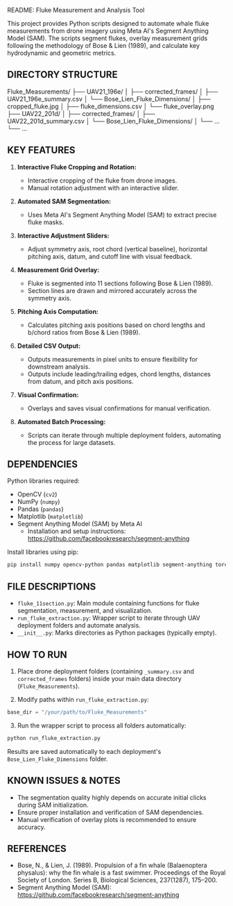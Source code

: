 README: Fluke Measurement and Analysis Tool

This project provides Python scripts designed to automate whale fluke measurements from drone imagery using Meta AI's Segment Anything Model (SAM). The scripts segment flukes, overlay measurement grids following the methodology of Bose & Lien (1989), and calculate key hydrodynamic and geometric metrics.


DIRECTORY STRUCTURE
-------------------

Fluke_Measurements/
├── UAV21_196e/
│   ├── corrected_frames/
│   ├── UAV21_196e_summary.csv
│   └── Bose_Lien_Fluke_Dimensions/
│       ├── cropped_fluke.jpg
│       ├── fluke_dimensions.csv
│       └── fluke_overlay.png
├── UAV22_201d/
│   ├── corrected_frames/
│   ├── UAV22_201d_summary.csv
│   └── Bose_Lien_Fluke_Dimensions/
│       └── ...
└── ...


KEY FEATURES
------------

1. **Interactive Fluke Cropping and Rotation:**
   - Interactive cropping of the fluke from drone images.
   - Manual rotation adjustment with an interactive slider.

2. **Automated SAM Segmentation:**
   - Uses Meta AI's Segment Anything Model (SAM) to extract precise fluke masks.

3. **Interactive Adjustment Sliders:**
   - Adjust symmetry axis, root chord (vertical baseline), horizontal pitching axis, datum, and cutoff line with visual feedback.

4. **Measurement Grid Overlay:**
   - Fluke is segmented into 11 sections following Bose & Lien (1989).
   - Section lines are drawn and mirrored accurately across the symmetry axis.

5. **Pitching Axis Computation:**
   - Calculates pitching axis positions based on chord lengths and b/chord ratios from Bose & Lien (1989).

6. **Detailed CSV Output:**
   - Outputs measurements in pixel units to ensure flexibility for downstream analysis.
   - Outputs include leading/trailing edges, chord lengths, distances from datum, and pitch axis positions.

7. **Visual Confirmation:**
   - Overlays and saves visual confirmations for manual verification.

8. **Automated Batch Processing:**
   - Scripts can iterate through multiple deployment folders, automating the process for large datasets.


DEPENDENCIES
------------

Python libraries required:

- OpenCV (`cv2`)
- NumPy (`numpy`)
- Pandas (`pandas`)
- Matplotlib (`matplotlib`)
- Segment Anything Model (SAM) by Meta AI
  - Installation and setup instructions: https://github.com/facebookresearch/segment-anything

Install libraries using pip:

```bash
pip install numpy opencv-python pandas matplotlib segment-anything torch torchvision
```


FILE DESCRIPTIONS
-----------------

- `fluke_11section.py`: Main module containing functions for fluke segmentation, measurement, and visualization.
- `run_fluke_extraction.py`: Wrapper script to iterate through UAV deployment folders and automate analysis.
- `__init__.py`: Marks directories as Python packages (typically empty).


HOW TO RUN
----------

1. Place drone deployment folders (containing `_summary.csv` and `corrected_frames` folders) inside your main data directory (`Fluke_Measurements`).

2. Modify paths within `run_fluke_extraction.py`:

```python
base_dir = "/your/path/to/Fluke_Measurements"
```

3. Run the wrapper script to process all folders automatically:

```bash
python run_fluke_extraction.py
```

Results are saved automatically to each deployment's `Bose_Lien_Fluke_Dimensions` folder.


KNOWN ISSUES & NOTES
--------------------

- The segmentation quality highly depends on accurate initial clicks during SAM initialization.
- Ensure proper installation and verification of SAM dependencies.
- Manual verification of overlay plots is recommended to ensure accuracy.


REFERENCES
----------

- Bose, N., & Lien, J. (1989). Propulsion of a fin whale (Balaenoptera physalus): why the fin whale is a fast swimmer. Proceedings of the Royal Society of London. Series B, Biological Sciences, 237(1287), 175–200.
- Segment Anything Model (SAM): https://github.com/facebookresearch/segment-anything